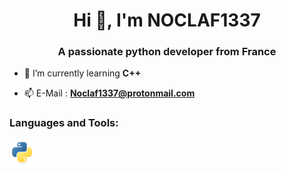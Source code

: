 <h1 align="center">Hi 👋, I'm NOCLAF1337</h1>
<h3 align="center">A passionate python developer from France</h3>

- 🌱 I’m currently learning **C++**

- 📫 E-Mail : **Noclaf1337@protonmail.com**

<h3 align="left">Languages and Tools:</h3>
<p align="left"> <a href="https://www.python.org" target="_blank"> <img src="https://raw.githubusercontent.com/devicons/devicon/master/icons/python/python-original.svg" alt="python" width="40" height="40"/> </a> </p>
